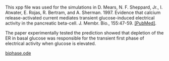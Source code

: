 
This xpp file was used for the simulations in D. Mears, N. F. Sheppard, Jr., I. Atwater, E. Rojas, R. Bertram, and A. Sherman. 1997. Evidence that calcium release-activated current mediates transient glucose-induced electrical activity in the pancreatic beta-cell. J. Membr. Bio., 155:47-59.  [[PubMed]](https://pubmed.ncbi.nlm.nih.gov/9002424/).  

The paper experimentally tested the prediction showed that depletion of the ER in basal glucose was responsible for the transient first phase of electrical activity when glucose is elevated.

[biphase.ode](biphase.ode)
